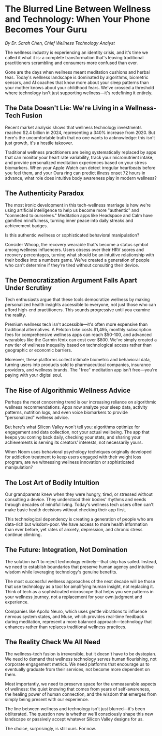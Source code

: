 # The Blurred Line Between Wellness and Technology: When Your Phone Becomes Your Guru

*By Dr. Sarah Chen, Chief Wellness Technology Analyst*

The wellness industry is experiencing an identity crisis, and it's time we called it what it is: a complete transformation that's leaving traditional practitioners scrambling and consumers more confused than ever.

Gone are the days when wellness meant meditation cushions and herbal teas. Today's wellness landscape is dominated by algorithms, biometric sensors, and AI coaches that know more about your sleep patterns than your mother knows about your childhood fears. We've crossed a threshold where technology isn't just supporting wellness—it's redefining it entirely.

## The Data Doesn't Lie: We're Living in a Wellness-Tech Fusion

Recent market analysis shows that wellness technology investments reached $2.4 billion in 2024, representing a 340% increase from 2020. But here's the uncomfortable truth that no one wants to acknowledge: this isn't just growth, it's a hostile takeover.

Traditional wellness practitioners are being systematically replaced by apps that can monitor your heart rate variability, track your micronutrient intake, and provide personalized meditation experiences based on your stress biomarkers. When your Apple Watch can detect irregular heartbeats before you feel them, and your Oura ring can predict illness onset 72 hours in advance, what role does intuitive body awareness play in modern wellness?

## The Authenticity Paradox

The most ironic development in this tech-wellness marriage is how we're using artificial intelligence to help us become more "authentic" and "connected to ourselves." Meditation apps like Headspace and Calm have gamified mindfulness, turning inner peace into daily streaks and achievement badges. 

Is this authentic wellness or sophisticated behavioral manipulation?

Consider Whoop, the recovery wearable that's become a status symbol among wellness influencers. Users obsess over their HRV scores and recovery percentages, turning what should be an intuitive relationship with their bodies into a numbers game. We've created a generation of people who can't determine if they're tired without consulting their device.

## The Democratization Argument Falls Apart Under Scrutiny

Tech enthusiasts argue that these tools democratize wellness by making personalized health insights accessible to everyone, not just those who can afford high-end practitioners. This sounds progressive until you examine the reality.

Premium wellness tech isn't accessible—it's often more expensive than traditional alternatives. A Peloton bike costs $1,495, monthly subscription fees for comprehensive wellness apps can reach $50-100, and advanced wearables like the Garmin fēnix can cost over $800. We've simply created a new tier of wellness inequality based on technological access rather than geographic or economic barriers.

Moreover, these platforms collect intimate biometric and behavioral data, turning users into products sold to pharmaceutical companies, insurance providers, and wellness brands. The "free" meditation app isn't free—you're paying with your digital soul.

## The Rise of Algorithmic Wellness Advice

Perhaps the most concerning trend is our increasing reliance on algorithmic wellness recommendations. Apps now analyze your sleep data, activity patterns, nutrition logs, and even voice biomarkers to provide "personalized" wellness advice.

But here's what Silicon Valley won't tell you: algorithms optimize for engagement and data collection, not your actual wellbeing. The app that keeps you coming back daily, checking your stats, and sharing your achievements is serving its creators' interests, not necessarily yours.

When Noom uses behavioral psychology techniques originally developed for addiction treatment to keep users engaged with their weight loss program, are we witnessing wellness innovation or sophisticated manipulation?

## The Lost Art of Bodily Intuition

Our grandparents knew when they were hungry, tired, or stressed without consulting a device. They understood their bodies' rhythms and needs through decades of mindful living. Today's wellness tech users often can't make basic health decisions without checking their app first.

This technological dependency is creating a generation of people who are data-rich but wisdom-poor. We have access to more health information than ever before, yet rates of anxiety, depression, and chronic stress continue climbing.

## The Future: Integration, Not Domination

The solution isn't to reject technology entirely—that ship has sailed. Instead, we need to establish boundaries that preserve human agency and intuitive wisdom while leveraging technology's genuine benefits.

The most successful wellness approaches of the next decade will be those that use technology as a tool for amplifying human insight, not replacing it. Think of tech as a sophisticated microscope that helps you see patterns in your wellness journey, not a replacement for your own judgment and experience.

Companies like Apollo Neuro, which uses gentle vibrations to influence nervous system states, and Muse, which provides real-time feedback during meditation, represent a more balanced approach—technology that enhances rather than replaces traditional wellness practices.

## The Reality Check We All Need

The wellness-tech fusion is irreversible, but it doesn't have to be dystopian. We need to demand that wellness technology serves human flourishing, not corporate engagement metrics. We need platforms that encourage us to eventually graduate from their services, not become more dependent on them.

Most importantly, we need to preserve space for the unmeasurable aspects of wellness: the quiet knowing that comes from years of self-awareness, the healing power of human connection, and the wisdom that emerges from simply being present with our experience.

The line between wellness and technology isn't just blurred—it's been obliterated. The question now is whether we'll consciously shape this new landscape or passively accept whatever Silicon Valley designs for us.

The choice, surprisingly, is still ours. For now.